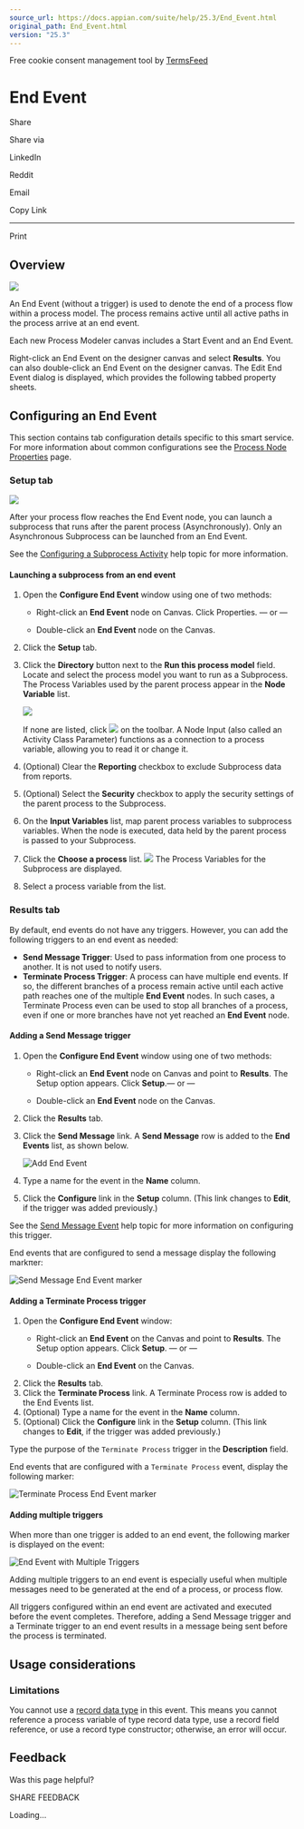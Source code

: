 ```yaml
---
source_url: https://docs.appian.com/suite/help/25.3/End_Event.html
original_path: End_Event.html
version: "25.3"
---
```


Free cookie consent management tool by [TermsFeed](https://www.termsfeed.com/)

# End Event

Share

Share via

LinkedIn

Reddit

Email

Copy Link

* * *

Print

## Overview

![](images/Smart_Service_Icons/End_Event.png)

An End Event (without a trigger) is used to denote the end of a process flow within a process model. The process remains active until all active paths in the process arrive at an end event.

Each new Process Modeler canvas includes a Start Event and an End Event.

Right-click an End Event on the designer canvas and select **Results**. You can also double-click an End Event on the designer canvas. The Edit End Event dialog is displayed, which provides the following tabbed property sheets.

## Configuring an End Event

This section contains tab configuration details specific to this smart service. For more information about common configurations see the [Process Node Properties](Process_Node_and_Smart_Service_Properties.html) page.

### Setup tab

![](images/End-event-to-sub-process.png )

After your process flow reaches the End Event node, you can launch a subprocess that runs after the parent process (Asynchronously). Only an Asynchronous Subprocess can be launched from an End Event.

See the [Configuring a Subprocess Activity](Sub-Process_Activity.html) help topic for more information.

#### Launching a subprocess from an end event

1.  Open the **Configure End Event** window using one of two methods:
    -   Right-click an **End Event** node on Canvas. Click Properties. — or —

    -   Double-click an **End Event** node on the Canvas.
2.  Click the **Setup** tab.
3.  Click the **Directory** button next to the **Run this process model** field. Locate and select the process model you want to run as a Subprocess. The Process Variables used by the parent process appear in the **Node Variable** list.

    ![](images/Sub-process-input-variables.gif )

    If none are listed, click ![](images/Refresh.gif ) on the toolbar. A Node Input (also called an Activity Class Parameter) functions as a connection to a process variable, allowing you to read it or change it.

4.  (Optional) Clear the **Reporting** checkbox to exclude Subprocess data from reports.
5.  (Optional) Select the **Security** checkbox to apply the security settings of the parent process to the Subprocess.
6.  On the **Input Variables** list, map parent process variables to subprocess variables. When the node is executed, data held by the parent process is passed to your Subprocess.
7.  Click the **Choose a process** list. ![](images/Choose_a_process_variable.gif ) The Process Variables for the Subprocess are displayed.
8.  Select a process variable from the list.

### Results tab

By default, end events do not have any triggers. However, you can add the following triggers to an end event as needed:

-   **Send Message Trigger**: Used to pass information from one process to another. It is not used to notify users.
-   **Terminate Process Trigger**: A process can have multiple end events. If so, the different branches of a process remain active until each active path reaches one of the multiple **End Event** nodes. In such cases, a Terminate Process even can be used to stop all branches of a process, even if one or more branches have not yet reached an **End Event** node.

#### Adding a Send Message trigger

1.  Open the **Configure End Event** window using one of two methods:
    -   Right-click an **End Event** node on Canvas and point to **Results**. The Setup option appears. Click **Setup**.— or —

    -   Double-click an **End Event** node on the Canvas.
2.  Click the **Results** tab.
3.  Click the **Send Message** link. A **Send Message** row is added to the **End Events** list, as shown below.

    ![Add End Event](images/Add_end_event.png)

4.  Type a name for the event in the **Name** column.
5.  Click the **Configure** link in the **Setup** column. (This link changes to **Edit**, if the trigger was added previously.)

See the [Send Message Event](Send_Message_Event.html) help topic for more information on configuring this trigger.

End events that are configured to send a message display the following markπer:

![Send Message End Event marker](images/Send_message_end_event.png)

#### Adding a Terminate Process trigger

1.  Open the **Configure End Event** window:
    -   Right-click an **End Event** on the Canvas and point to **Results**. The Setup option appears. Click **Setup**. — or —

    -   Double-click an **End Event** on the Canvas.
2.  Click the **Results** tab.
3.  Click the **Terminate Process** link. A Terminate Process row is added to the End Events list.
4.  (Optional) Type a name for the event in the **Name** column.
5.  (Optional) Click the **Configure** link in the **Setup** column. (This link changes to **Edit**, if the trigger was added previously.)

Type the purpose of the `Terminate Process` trigger in the **Description** field.

End events that are configured with a `Terminate Process` event, display the following marker:

![Terminate Process End Event marker](images/Terminate_process_end_event.png)

#### Adding multiple triggers

When more than one trigger is added to an end event, the following marker is displayed on the event:

![End Event with Multiple Triggers](images/end_multiple.png)

Adding multiple triggers to an end event is especially useful when multiple messages need to be generated at the end of a process, or process flow.

All triggers configured within an end event are activated and executed before the event completes. Therefore, adding a Send Message trigger and a Terminate trigger to an end event results in a message being sent before the process is terminated.

## Usage considerations

### Limitations

You cannot use a [record data type](Appian_Data_Types.html#record-data-types) in this event. This means you cannot reference a process variable of type record data type, use a record field reference, or use a record type constructor; otherwise, an error will occur.

## Feedback

Was this page helpful?

SHARE FEEDBACK

Loading...